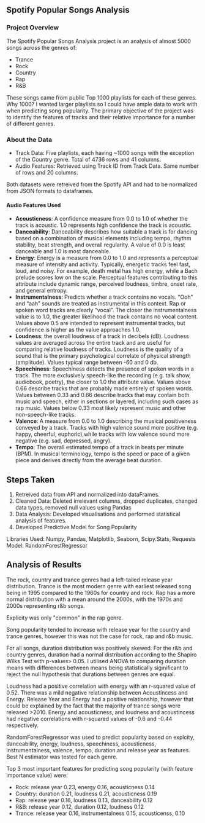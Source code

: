## Spotify Popular Songs Analysis
### Project Overview 
The Spotify Popular Songs Analysis project is an analysis of almost 5000 songs across the genres of:
- Trance
- Rock
- Country 
- Rap
- R&B

These songs came from public Top 1000 playlists for each of these genres. Why 1000? I wanted larger playlists so I could have ample data to work with when 
predicting song popularity. The primary objective of the project was to identify the features of tracks and their relative importance for a number of different genres.

### About the Data 
- Track Data: Five playlists, each having ~1000 songs with the exception of the Country genre. Total of 4736 rows and 41 columns.
- Audio Features: Retrieved using Track ID from Track Data. Same number of rows and 20 columns.

Both datasets were retreived from the Spotify API and had to be normalized from JSON formats to dataframes.

#### Audio Features Used
- **Acousticness**: A confidence measure from 0.0 to 1.0 of whether the track is acoustic. 1.0 represents high confidence the track is acoustic.
- **Danceability**: Danceability describes how suitable a track is for dancing based on a combination of musical elements including tempo, rhythm stability, beat strength, 
and overall regularity. A value of 0.0 is least danceable and 1.0 is most danceable.
- **Energy**: Energy is a measure from 0.0 to 1.0 and represents a perceptual measure of intensity and activity. Typically, energetic tracks feel fast, loud, and noisy. 
For example, death metal has high energy, while a Bach prelude scores low on the scale. Perceptual features contributing to this attribute include dynamic range, 
perceived loudness, timbre, onset rate, and general entropy.
- **Instrumentalness**: Predicts whether a track contains no vocals. “Ooh” and “aah” sounds are treated as instrumental in this context. Rap or spoken word tracks are 
clearly “vocal”. The closer the instrumentalness value is to 1.0, the greater likelihood the track contains no vocal content. Values above 0.5 are intended to represent 
instrumental tracks, but confidence is higher as the value approaches 1.0.
- **Loudness**: the overall loudness of a track in decibels (dB). Loudness values are averaged across the entire track and are useful for comparing relative loudness of 
tracks. 
Loudness is the quality of a sound that is the primary psychological correlate of physical strength (amplitude). Values typical range between -60 and 0 db.
- **Speechiness**: Speechiness detects the presence of spoken words in a track. The more exclusively speech-like the recording (e.g. talk show, audiobook, poetry), 
the closer to 1.0 the attribute value. Values above 0.66 describe tracks that are probably made entirely of spoken words. Values between 0.33 and 0.66 describe tracks 
that may contain both music and speech, either in sections or layered, including such cases as rap music. Values below 0.33 most likely represent music and other 
non-speech-like tracks.
- **Valence**: A measure from 0.0 to 1.0 describing the musical positiveness conveyed by a track. Tracks with high valence sound more positive 
(e.g. happy, cheerful, euphoric),while tracks with low valence sound more negative (e.g. sad, depressed, angry).
- **Tempo**: The overall estimated tempo of a track in beats per minute (BPM). In musical terminology, tempo is the speed or pace of a given piece and derives directly from 
the average beat duration.

## Steps Taken
1. Retreived data from API and normalized into dataFrames. 
2. Cleaned Data: Deleted irrelevant columns, dropped duplicates, changed data types, removed null values using Pandas
3. Data Analysis: Developed visualisations and performed statistical analysis of features.
4. Developed Predictive Model for Song Popularity

Libraries Used: Numpy, Pandas, Matplotlib, Seaborn, Scipy.Stats, Requests
Model: RandomForestRegressor

## Analysis of Results
The rock, country and trance genres had a left-tailed release year distribution. Trance is the most modern genre with earliest released song being in 1995 compared to the
1960s for country and rock. Rap has a more normal distribution with a mean around the 2000s, with the 1970s and 2000s representing r&b songs. 

Explicity was only "common" in the rap genre. 

Song popularity tended to increase with release year for the country and trance genres, however this was not the case for rock, rap and r&b music.

For all songs, duration distribution was positively skewed. For the r&b and country genres, duration had a normal distribution according to the Shapiro Wilks Test 
with p-values> 0.05. I utilised ANOVA to comparing duration means with differences between means being statistically siginificant to reject the null hypothesis that
durations between genres are equal.

Loudness had a positive correlation with energy with an r-squared value of 0.52. There was a mild negative relationship between Acoustincess and Energy. 
Release Year and Energy had a positive relationship, however that could be explained by the fact that the majority of trance songs were released >2010. 
Energy and acousticness, and loudness and acoustincess had negative correlations with r-squared values of -0.6 and -0.44 respectively.

RandomForestRegressor was used to predict popularity based on explcity, danceability, energy, loudness, speechiness, acousticness, instrumentalness, valence, tempo,
duration and release year as features. Best N estimator was tested for each genre. 

Top 3 most important features for predicting song popularity (with feature importance value) were:
- Rock: release year 0.23, energy 0.16, acousticness 0.14
- Country: duration 0.21, loudness 0.21, acousticness 0.19
- Rap: release year 0.16, loudness 0.13, danceability 0.12
- R&B: release year 0.12, duration 0.12, loudness 0.12
- Trance: release year 0.16, instrumentalness 0.15, acousticenss, 0.10

